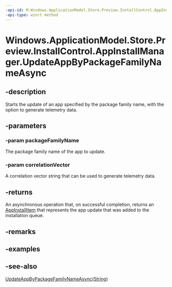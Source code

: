 ----api-id: M:Windows.ApplicationModel.Store.Preview.InstallControl.AppInstallManager.UpdateAppByPackageFamilyNameAsync(System.String,System.String)
-api-type: winrt method
---<!-- Method syntaxpublic Windows.Foundation.IAsyncOperation<Windows.ApplicationModel.Store.Preview.InstallControl.AppInstallItem> UpdateAppByPackageFamilyNameAsync(System.String packageFamilyName, System.String correlationVector)--># Windows.ApplicationModel.Store.Preview.InstallControl.AppInstallManager.UpdateAppByPackageFamilyNameAsync## -descriptionStarts the update of an app specified by the package family name, with the option to generate telemetry data.## -parameters### -param packageFamilyNameThe package family name of the app to update.### -param correlationVectorA correlation vector string that can be used to generate telemetry data.## -returnsAn asynchronous operation that, on successful completion, returns an [AppInstallItem](appinstallitem.md) that represents the app update that was added to the installation queue.## -remarks## -examples## -see-also[UpdateAppByPackageFamilyNameAsync(String)](appinstallmanager_updateappbypackagefamilynameasync_2125212473.md)